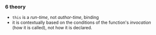 ### 6 theory

- `this` is a *run-time*, not *author-time*, binding
- it is contextually based on the conditions of the function's *invocation* (how it is called), not how it is declared.
